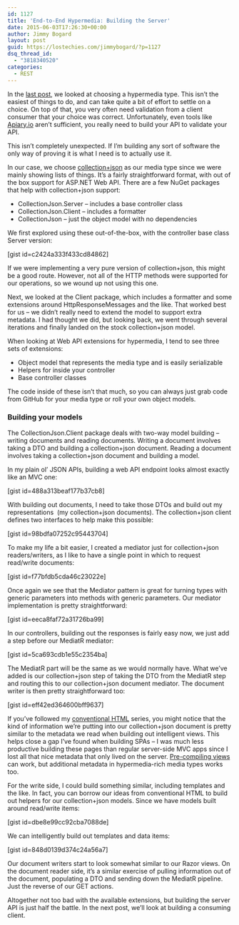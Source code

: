 ```yaml
---
id: 1127
title: 'End-to-End Hypermedia: Building the Server'
date: 2015-06-03T17:26:30+00:00
author: Jimmy Bogard
layout: post
guid: https://lostechies.com/jimmybogard/?p=1127
dsq_thread_id:
  - "3818340520"
categories:
  - REST
---
```

In the [last post](https://lostechies.com/jimmybogard/2015/05/22/end-to-end-hypermedia-choosing-a-media-type/ "End-to-End Hypermedia: Choosing a Media Type"), we looked at choosing a hypermedia type. This isn&#8217;t the easiest of things to do, and can take quite a bit of effort to settle on a choice. On top of that, you very often need validation from a client consumer that your choice was correct. Unfortunately, even tools like [Apiary.io](https://apiary.io/) aren&#8217;t sufficient, you really need to build your API to validate your API.

This isn&#8217;t completely unexpected. If I&#8217;m building any sort of software the only way of proving it is what I need is to actually use it.

In our case, we choose [collection+json](http://amundsen.com/media-types/collection/) as our media type since we were mainly showing lists of things. It&#8217;s a fairly straightforward format, with out of the box support for ASP.NET Web API. There are a few NuGet packages that help with collection+json support:

  * CollectionJson.Server &#8211; includes a base controller class
  * CollectionJson.Client &#8211; includes a formatter
  * CollectionJson &#8211; just the object model with no dependencies

We first explored using these out-of-the-box, with the controller base class Server version:

[gist id=c2424a333f433cd84862]

If we were implementing a very pure version of collection+json, this might be a good route. However, not all of the HTTP methods were supported for our operations, so we wound up not using this one.

Next, we looked at the Client package, which includes a formatter and some extensions around HttpResponseMessages and the like. That worked best for us &#8211; we didn&#8217;t really need to extend the model to support extra metadata. I had thought we did, but looking back, we went through several iterations and finally landed on the stock collection+json model.

When looking at Web API extensions for hypermedia, I tend to see three sets of extensions:

  * Object model that represents the media type and is easily serializable
  * Helpers for inside your controller
  * Base controller classes

The code inside of these isn&#8217;t that much, so you can always just grab code from GitHub for your media type or roll your own object models.

### Building your models

The CollectionJson.Client package deals with two-way model building &#8211; writing documents and reading documents. Writing a document involves taking a DTO and building a collection+json document. Reading a document involves taking a collection+json document and building a model.

In my plain ol&#8217; JSON APIs, building a web API endpoint looks almost exactly like an MVC one:

[gist id=488a313beaf177b37cb8]

With building out documents, I need to take those DTOs and build out my representations  (my collection+json documents). The collection+json client defines two interfaces to help make this possible:

[gist id=98bdfa07252c95443704]

To make my life a bit easier, I created a mediator just for collection+json readers/writers, as I like to have a single point in which to request read/write documents:

[gist id=f77bfdb5cda46c23022e]

Once again we see that the Mediator pattern is great for turning types with generic parameters into methods with generic parameters. Our mediator implementation is pretty straightforward:

[gist id=eeca8faf72a31726ba99]

In our controllers, building out the responses is fairly easy now, we just add a step before our MediatR mediator:

[gist id=5ca693cdb1e55c2354ba]

The MediatR part will be the same as we would normally have. What we&#8217;ve added is our collection+json step of taking the DTO from the MediatR step and routing this to our collection+json document mediator. The document writer is then pretty straightforward too:

[gist id=eff42ed364600bff9637]

If you&#8217;ve followed my [conventional HTML](https://lostechies.com/jimmybogard/2013/07/18/conventional-html-in-asp-net-mvc-a-primer/ "Conventional HTML in ASP.NET MVC: A Primer") series, you might notice that the kind of information we&#8217;re putting into our collection+json document is pretty similar to the metadata we read when building out intelligent views. This helps close a gap I&#8217;ve found when building SPAs &#8211; I was much less productive building these pages than regular server-side MVC apps since I lost all that nice metadata that only lived on the server. [Pre-compiling views](https://lostechies.com/jimmybogard/2014/08/14/conventional-html-in-asp-net-mvc-client-side-templates/ "Conventional HTML in ASP.NET MVC: Client-side templates") can work, but additional metadata in hypermedia-rich media types works too.

For the write side, I could build something similar, including templates and the like. In fact, you can borrow our ideas from conventional HTML to build out helpers for our collection+json models. Since we have models built around read/write items:

[gist id=dbe8e99cc92cba7088de]

We can intelligently build out templates and data items:

[gist id=848d0139d374c24a56a7]

Our document writers start to look somewhat similar to our Razor views. On the document reader side, it&#8217;s a similar exercise of pulling information out of the document, populating a DTO and sending down the MediatR pipeline. Just the reverse of our GET actions.

Altogether not too bad with the available extensions, but building the server API is just half the battle. In the next post, we&#8217;ll look at building a consuming client.